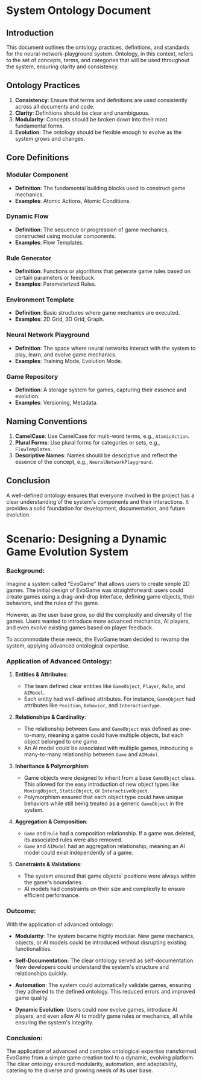 # System Ontology Document

## Introduction

This document outlines the ontology practices, definitions, and standards for the neural-network-playground system. Ontology, in this context, refers to the set of concepts, terms, and categories that will be used throughout the system, ensuring clarity and consistency.

## Ontology Practices

1. **Consistency**: Ensure that terms and definitions are used consistently across all documents and code.
2. **Clarity**: Definitions should be clear and unambiguous.
3. **Modularity**: Concepts should be broken down into their most fundamental forms.
4. **Evolution**: The ontology should be flexible enough to evolve as the system grows and changes.

## Core Definitions

### Modular Component

- **Definition**: The fundamental building blocks used to construct game mechanics.
- **Examples**: Atomic Actions, Atomic Conditions.

### Dynamic Flow

- **Definition**: The sequence or progression of game mechanics, constructed using modular components.
- **Examples**: Flow Templates.

### Rule Generator

- **Definition**: Functions or algorithms that generate game rules based on certain parameters or feedback.
- **Examples**: Parameterized Rules.

### Environment Template

- **Definition**: Basic structures where game mechanics are executed.
- **Examples**: 2D Grid, 3D Grid, Graph.

### Neural Network Playground

- **Definition**: The space where neural networks interact with the system to play, learn, and evolve game mechanics.
- **Examples**: Training Mode, Evolution Mode.

### Game Repository

- **Definition**: A storage system for games, capturing their essence and evolution.
- **Examples**: Versioning, Metadata.

## Naming Conventions

1. **CamelCase**: Use CamelCase for multi-word terms, e.g., `AtomicAction`.
2. **Plural Forms**: Use plural forms for categories or sets, e.g., `FlowTemplates`.
3. **Descriptive Names**: Names should be descriptive and reflect the essence of the concept, e.g., `NeuralNetworkPlayground`.

## Conclusion

A well-defined ontology ensures that everyone involved in the project has a clear understanding of the system's components and their interactions. It provides a solid foundation for development, documentation, and future evolution.


# Scenario: Designing a Dynamic Game Evolution System

### Background:

Imagine a system called "EvoGame" that allows users to create simple 2D games. The initial design of EvoGame was straightforward: users could create games using a drag-and-drop interface, defining game objects, their behaviors, and the rules of the game.

However, as the user base grew, so did the complexity and diversity of the games. Users wanted to introduce more advanced mechanics, AI players, and even evolve existing games based on player feedback.

To accommodate these needs, the EvoGame team decided to revamp the system, applying advanced ontological expertise.

### Application of Advanced Ontology:

1. **Entities & Attributes**:
   - The team defined clear entities like `GameObject`, `Player`, `Rule`, and `AIModel`.
   - Each entity had well-defined attributes. For instance, `GameObject` had attributes like `Position`, `Behavior`, and `InteractionType`.

2. **Relationships & Cardinality**:
   - The relationship between `Game` and `GameObject` was defined as one-to-many, meaning a game could have multiple objects, but each object belonged to one game.
   - An AI model could be associated with multiple games, introducing a many-to-many relationship between `Game` and `AIModel`.

3. **Inheritance & Polymorphism**:
   - Game objects were designed to inherit from a base `GameObject` class. This allowed for the easy introduction of new object types like `MovingObject`, `StaticObject`, or `InteractiveObject`.
   - Polymorphism ensured that each object type could have unique behaviors while still being treated as a generic `GameObject` in the system.

4. **Aggregation & Composition**:
   - `Game` and `Rule` had a composition relationship. If a game was deleted, its associated rules were also removed.
   - `Game` and `AIModel` had an aggregation relationship, meaning an AI model could exist independently of a game.

5. **Constraints & Validations**:
   - The system ensured that game objects' positions were always within the game's boundaries.
   - AI models had constraints on their size and complexity to ensure efficient performance.

### Outcome:

With the application of advanced ontology:

- **Modularity**: The system became highly modular. New game mechanics, objects, or AI models could be introduced without disrupting existing functionalities.
  
- **Self-Documentation**: The clear ontology served as self-documentation. New developers could understand the system's structure and relationships quickly.
  
- **Automation**: The system could automatically validate games, ensuring they adhered to the defined ontology. This reduced errors and improved game quality.
  
- **Dynamic Evolution**: Users could now evolve games, introduce AI players, and even allow AI to modify game rules or mechanics, all while ensuring the system's integrity.

### Conclusion:

The application of advanced and complex ontological expertise transformed EvoGame from a simple game creation tool to a dynamic, evolving platform. The clear ontology ensured modularity, automation, and adaptability, catering to the diverse and growing needs of its user base.
